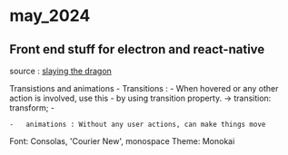 # may_2024

## Front end stuff for electron and react-native

source : [slaying the dragon](https://youtu.be/SgmNxE9lWcY?si=6BrDYBOuO-rDLnLn)

Transistions and animations
    -   Transitions : 
            -   When hovered or any other action is involved, use this
            -   by using transition property. -> transition: transform;
            -   

    -   animations : Without any user actions, can make things move


Font: Consolas, 'Courier New', monospace
Theme: Monokai




